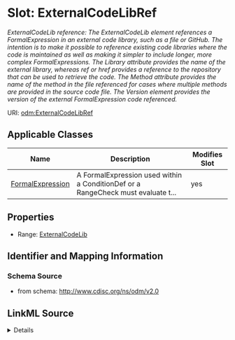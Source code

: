 # Slot: ExternalCodeLibRef


_ExternalCodeLib reference: The ExternalCodeLib element references a FormalExpression in an external code library, such as a file or GitHub. The intention is to make it possible to reference existing code libraries where the code is maintained as well as making it simpler to include longer, more complex FormalExpressions. The Library attribute provides the name of the external library, whereas ref or href provides a reference to the repository that can be used to retrieve the code. The Method attribute provides the name of the method in the file referenced for cases where multiple methods are provided in the source code file. The Version element provides the version of the external FormalExpression code referenced._



URI: [odm:ExternalCodeLibRef](http://www.cdisc.org/ns/odm/v2.0/ExternalCodeLibRef)



<!-- no inheritance hierarchy -->




## Applicable Classes

| Name | Description | Modifies Slot |
| --- | --- | --- |
[FormalExpression](FormalExpression.md) | A FormalExpression used within a ConditionDef or a RangeCheck must evaluate t... |  yes  |







## Properties

* Range: [ExternalCodeLib](ExternalCodeLib.md)





## Identifier and Mapping Information







### Schema Source


* from schema: http://www.cdisc.org/ns/odm/v2.0




## LinkML Source

<details>
```yaml
name: ExternalCodeLibRef
description: 'ExternalCodeLib reference: The ExternalCodeLib element references a
  FormalExpression in an external code library, such as a file or GitHub. The intention
  is to make it possible to reference existing code libraries where the code is maintained
  as well as making it simpler to include longer, more complex FormalExpressions.
  The Library attribute provides the name of the external library, whereas ref or
  href provides a reference to the repository that can be used to retrieve the code.
  The Method attribute provides the name of the method in the file referenced for
  cases where multiple methods are provided in the source code file. The Version element
  provides the version of the external FormalExpression code referenced.'
from_schema: http://www.cdisc.org/ns/odm/v2.0
rank: 1000
identifier: false
alias: ExternalCodeLibRef
domain_of:
- FormalExpression
range: ExternalCodeLib

```
</details>